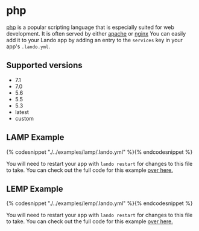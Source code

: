 php
===

[php](http://php.net/) is a popular scripting language that is especially suited for web development. It is often served by either [apache](./apache.md) or [nginx](./nginx.md) You can easily add it to your Lando app by adding an entry to the `services` key in your app's `.lando.yml`.

Supported versions
------------------

*   7.1
*   7.0
*   5.6
*   5.5
*   5.3
*   latest
*   custom

LAMP Example
------------

{% codesnippet "./../examples/lamp/.lando.yml" %}{% endcodesnippet %}

You will need to restart your app with `lando restart` for changes to this file to take. You can check out the full code for this example [over here.](https://github.com/kalabox/lando/tree/master/examples/lamp)

LEMP Example
------------

{% codesnippet "./../examples/lemp/.lando.yml" %}{% endcodesnippet %}

You will need to restart your app with `lando restart` for changes to this file to take. You can check out the full code for this example [over here.](https://github.com/kalabox/lando/tree/master/examples/lemp)
